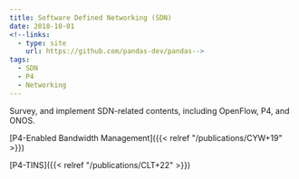 ```yaml
---
title: Software Defined Networking (SDN)
date: 2018-10-01
<!--links:
  - type: site
    url: https://github.com/pandas-dev/pandas-->
tags:
  - SDN
  - P4
  - Networking
---
```

<!--![screen reader text](icon.png "caption")
Flexible and powerful data analysis / manipulation library for Python, providing labeled data structures.-->
Survey, and implement SDN-related contents, including OpenFlow, P4, and ONOS.

[P4-Enabled Bandwidth Management]({{< relref "/publications/CYW+19" >}})

[P4-TINS]({{< relref "/publications/CLT+22" >}})
<!--more-->
